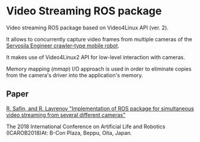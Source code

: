 # Video Streaming ROS package

Video streaming ROS package based on Video4Linux API (ver. 2).

It allows to concurrently capture video frames from multiple cameras of the [Servosila Engineer crawler-type mobile robot](https://www.servosila.com/en/index.shtml).

It makes use of Video4Linux2 API for low-level interaction with cameras.

Memory mapping (_mmap_) I/O approach is used in order to eliminate copies from the camera's driver into the application's memory.

## Paper
[R. Safin, and R. Lavrenov "Implementation of ROS package for simultaneous video streaming from several different cameras"](https://www.researchgate.net/publication/325903109_Implementation_of_ROS_package_for_simultaneous_video_streaming_from_several_different_cameras?origin=mail&uploadChannel=re390&reqAcc=Jenny_Midwinter&useStoredCopy=0)

The 2018 International Conference on Artificial Life and Robotics (ICAROB2018)At: B-Con Plaza, Beppu, Oita, Japan.
